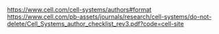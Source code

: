 https://www.cell.com/cell-systems/authors#format
https://www.cell.com/pb-assets/journals/research/cell-systems/do-not-delete/Cell_Systems_author_checklist_rev3.pdf?code=cell-site